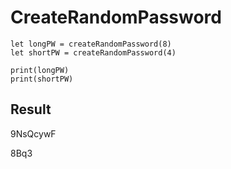 # CreateRandomPassword

```
let longPW = createRandomPassword(8)
let shortPW = createRandomPassword(4)

print(longPW)
print(shortPW)
```


## Result

9NsQcywF

8Bq3

